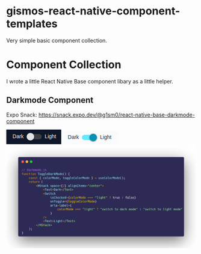 # gismos-react-native-component-templates
Very simple basic component collection. 
# Component Collection
I wrote a little React Native Base component libary as a little helper.
## Darkmode Component
Expo Snack: https://snack.expo.dev/@g1sm0/react-native-base-darkmode-component

![Light Switch Beispiel Bild](https://github.com/Gismo1337/gismos-react-native-component-templates/blob/main/assets/toggleDark.png)
![Light Switch Beispiel Bild](https://github.com/Gismo1337/gismos-react-native-component-templates/blob/main/assets/toggleLight.png)
![Darkmode Code Beispiel Bild](https://github.com/Gismo1337/gismos-react-native-component-templates/blob/main/assets/Darkmode.png)